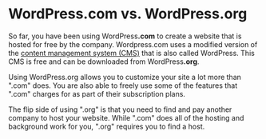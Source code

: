 # WordPress.com vs. WordPress.org

So far, you have been using WordPress<strong>.com</strong> to create a website that is hosted for free by the company. Wordpress.com uses a modified version of the [content management system (CMS)](https://en.wikipedia.org/wiki/Content_management_system) that is also called WordPress. This CMS is free and can be downloaded from WordPress<strong>.org</strong>.

Using WordPress.org allows you to customize your site a lot more than ".com" does. You are also able to freely use some of the features that ".com" charges for as part of their subscription plans.

The flip side of using ".org" is that you need to find and pay another company to host your website. While ".com" does all of the hosting and background work for you, ".org" requires you to find a host.
